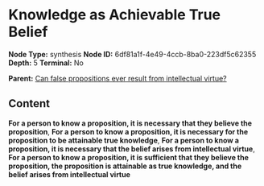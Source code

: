 # Knowledge as Achievable True Belief

**Node Type:** synthesis
**Node ID:** 6df81a1f-4e49-4ccb-8ba0-223df5c62355
**Depth:** 5
**Terminal:** No

**Parent:** [Can false propositions ever result from intellectual virtue?](can-false-propositions-ever-result-from-intellectual-virtue-antithesis-f6882106-238b-4ac5-a512-a3b22a35882f.md)

## Content

**For a person to know a proposition, it is necessary that they believe the proposition**, **For a person to know a proposition, it is necessary for the proposition to be attainable true knowledge**, **For a person to know a proposition, it is necessary that the belief arises from intellectual virtue**, **For a person to know a proposition, it is sufficient that they believe the proposition, the proposition is attainable as true knowledge, and the belief arises from intellectual virtue**
